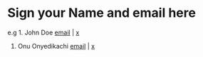 # Sign your Name and email here
e.g 1. John Doe [email](mailto:john@doe.com) | [x](https://x.com/johndoe)
1. Onu Onyedikachi [email](okc4pardon@gmail.com) | [x](https://x.com/st_Pardon)
